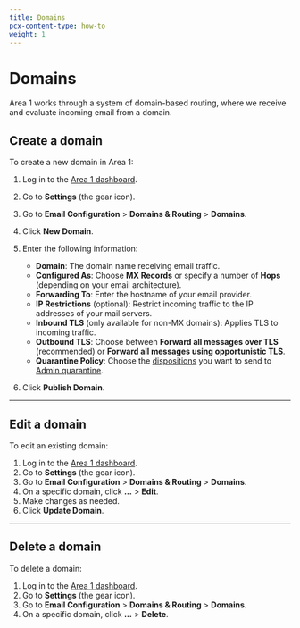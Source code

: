 ```yaml
---
title: Domains
pcx-content-type: how-to
weight: 1
---
```


# Domains

Area 1 works through a system of domain-based routing, where we receive and evaluate incoming email from a domain.

## Create a domain

To create a new domain in Area 1:

1. Log in to the [Area 1 dashboard](https://horizon.area1security.com/).
2. Go to **Settings** (the gear icon).
3. Go to **Email Configuration** > **Domains & Routing** > **Domains**.
4. Click **New Domain**.
5. Enter the following information:

    - **Domain**: The domain name receiving email traffic.
    - **Configured As**: Choose **MX Records** or specify a number of **Hops** (depending on your email architecture).
    - **Forwarding To**: Enter the hostname of your email provider.
    - **IP Restrictions** (optional): Restrict incoming traffic to the IP addresses of your mail servers.
    - **Inbound TLS** (only available for non-MX domains): Applies TLS to incoming traffic.
    - **Outbound TLS**: Choose between **Forward all messages over TLS** (recommended) or **Forward all messages using opportunistic TLS**.
    - **Quarantine Policy**: Choose the [dispositions](/email-security/reference/dispositions-and-attributes/) you want to send to [Admin quarantine](/email-security/email-configuration/admin-quarantine/).

6. Click **Publish Domain**.

---

## Edit a domain

To edit an existing domain:

1. Log in to the [Area 1 dashboard](https://horizon.area1security.com/).
2. Go to **Settings** (the gear icon).
3. Go to **Email Configuration** > **Domains & Routing** > **Domains**.
4. On a specific domain, click **...** > **Edit**.
5. Make changes as needed.
6. Click **Update Domain**.

---

## Delete a domain

To delete a domain:

1. Log in to the [Area 1 dashboard](https://horizon.area1security.com/).
2. Go to **Settings** (the gear icon).
3. Go to **Email Configuration** > **Domains & Routing** > **Domains**.
4. On a specific domain, click **...** > **Delete**.